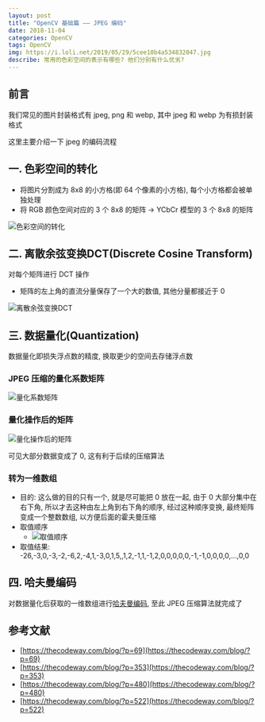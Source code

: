 ```yaml
---
layout: post
title: "OpenCV 基础篇 —— JPEG 编码"
date: 2018-11-04
categories: OpenCV
tags: OpenCV
img: https://i.loli.net/2019/05/29/5cee10b4a534832047.jpg
describe: 常用的色彩空间的表示有哪些? 他们分别有什么优劣?
---
```


## 前言
我们常见的图片封装格式有 jpeg, png 和 webp, 其中 jpeg 和 webp 为有损封装格式
 
这里主要介绍一下 jpeg 的编码流程

## 一. 色彩空间的转化
- 将图片分割成为 8x8 的小方格(即 64 个像素的小方格), 每个小方格都会被单独处理
- 将 RGB 颜色空间对应的 3 个 8x8 的矩阵 ->  YCbCr 模型的 3 个 8x8 的矩阵

![色彩空间的转化](https://i.loli.net/2019/05/29/5cee0e7cc282499705.png)

## 二. 离散余弦变换DCT(Discrete Cosine Transform)
对每个矩阵进行 DCT 操作
  - 矩阵的左上角的直流分量保存了一个大的数值, 其他分量都接近于 0 

![离散余弦变换DCT](https://i.loli.net/2019/05/29/5cee0e9732af970035.png)

## 三. 数据量化(Quantization)
数据量化即损失浮点数的精度, 换取更少的空间去存储浮点数

### JPEG 压缩的量化系数矩阵
![量化系数矩阵](https://i.loli.net/2019/05/29/5cee0ead8676246343.png)

### 量化操作后的矩阵
![量化操作后的矩阵](https://i.loli.net/2019/05/29/5cee0eca60b5777423.png)

可见大部分数据变成了 0, 这有利于后续的压缩算法

### 转为一维数组
- 目的: 这么做的目的只有一个, 就是尽可能把 0 放在一起, 由于 0 大部分集中在右下角, 所以才去这种由左上角到右下角的顺序, 经过这种顺序变换, 最终矩阵变成一个整数数组, 以方便后面的霍夫曼压缩
- 取值顺序
  - ![取值顺序](https://i.loli.net/2019/05/29/5cee0eebc210524671.png)
- 取值结果: -26,-3,0,-3,-2,-6,2,-4,1,-3,0,1,5,,1,2,-1,1,-1,2,0,0,0,0,0,-1,-1,0,0,0,0,…,0,0

## 四. 哈夫曼编码
对数据量化后获取的一维数组进行[哈夫曼编码](https://zh.wikipedia.org/wiki/%E9%9C%8D%E5%A4%AB%E6%9B%BC%E7%BC%96%E7%A0%81), 至此 JPEG 压缩算法就完成了

## 参考文献
- [https://thecodeway.com/blog/?p=69](https://thecodeway.com/blog/?p=69)
- [https://thecodeway.com/blog/?p=353](https://thecodeway.com/blog/?p=353)
- [https://thecodeway.com/blog/?p=480](https://thecodeway.com/blog/?p=480)
- [https://thecodeway.com/blog/?p=522](https://thecodeway.com/blog/?p=522)
